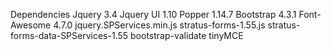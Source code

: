 

Dependencies 
Jquery 3.4
Jquery UI 1.10
Popper 1.14.7
Bootstrap 4.3.1
Font-Awesome 4.7.0
jquery.SPServices.min.js
stratus-forms-1.55.js
stratus-forms-data-SPServices-1.55
bootstrap-validate
tinyMCE

